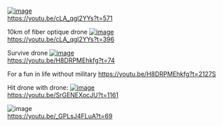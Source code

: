 [![image](https://github.com/user-attachments/assets/06b766c7-d1cf-47ac-af07-4ec3269698b3)](https://youtu.be/cLA_qgl2YYs?t=571)  
https://youtu.be/cLA_qgl2YYs?t=571  


10km of fiber optique drone
[![image](https://github.com/user-attachments/assets/64f2014e-b388-4cc7-921f-0357c1a2e303)](https://youtu.be/cLA_qgl2YYs?t=396)  
https://youtu.be/cLA_qgl2YYs?t=396  



Survive drone
[![image](https://github.com/user-attachments/assets/f14c7a53-897b-46d9-b9aa-bc19ddd92933)
](https://youtu.be/H8DRPMEhkfg?t=74)  
https://youtu.be/H8DRPMEhkfg?t=74  



For a fun in life without military
https://youtu.be/H8DRPMEhkfg?t=2127S




Hit drone with drone:
[![image](https://github.com/user-attachments/assets/6a93862b-1c43-4fdf-9a0f-0ee8e39f3851)](https://youtu.be/SrGENEXocJU?t=1161)  
https://youtu.be/SrGENEXocJU?t=1161  




![image](https://github.com/user-attachments/assets/54538088-e16d-4d86-b5fe-253ae30f5c94)  
https://youtu.be/_GPLsJ4FLuA?t=69  

